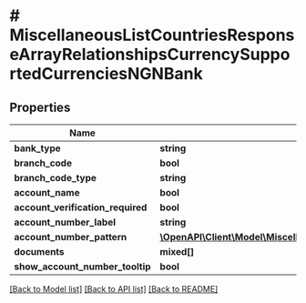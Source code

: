 # # MiscellaneousListCountriesResponseArrayRelationshipsCurrencySupportedCurrenciesNGNBank

## Properties

Name | Type | Description | Notes
------------ | ------------- | ------------- | -------------
**bank_type** | **string** |  |
**branch_code** | **bool** |  |
**branch_code_type** | **string** |  |
**account_name** | **bool** |  |
**account_verification_required** | **bool** |  |
**account_number_label** | **string** |  |
**account_number_pattern** | [**\OpenAPI\Client\Model\MiscellaneousListCountriesResponseArrayRelationshipsCurrencySupportedCurrenciesNGNBankAccountNumberPattern**](MiscellaneousListCountriesResponseArrayRelationshipsCurrencySupportedCurrenciesNGNBankAccountNumberPattern.md) |  |
**documents** | **mixed[]** |  |
**show_account_number_tooltip** | **bool** |  |

[[Back to Model list]](../../README.md#models) [[Back to API list]](../../README.md#endpoints) [[Back to README]](../../README.md)
